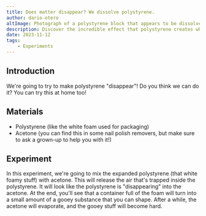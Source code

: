 ```yaml
---
title: Does matter disappear? We dissolve polystyrene.
author: dario-otero
altImage: Photograph of a polystyrene block that appears to be dissolved in acetone.
description: Discover the incredible effect that polystyrene creates when placed in acetone—it seems to disappear!
date: 2023-11-12
tags:
    - Experiments
---
```


## Introduction

We're going to try to make polystyrene "disappear"! Do you think we can do it? You can try this at home too!

## Materials

- Polystyrene (like the white foam used for packaging)
- Acetone (you can find this in some nail polish removers, but make sure to ask a grown-up to help you with it!)

## Experiment

In this experiment, we're going to mix the expanded polystyrene (that white foamy stuff) with acetone. This will release the air that's trapped inside the polystyrene. It will look like the polystyrene is "disappearing" into the acetone. At the end, you'll see that a container full of the foam will turn into a small amount of a gooey substance that you can shape. After a while, the acetone will evaporate, and the gooey stuff will become hard.